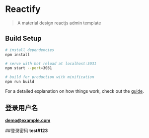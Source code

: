 # Reactify

> A material design reactjs admin template

## Build Setup

``` bash
# install dependencies
npm install

# serve with hot reload at localhost:3031
npm start --port=3031

# build for production with minification
npm run build
```

For a detailed explanation on how things work, check out the [guide](https://github.com/facebook/create-react-app).


## 登录用户名
**demo@example.com**

##登录密码
**test#123**
